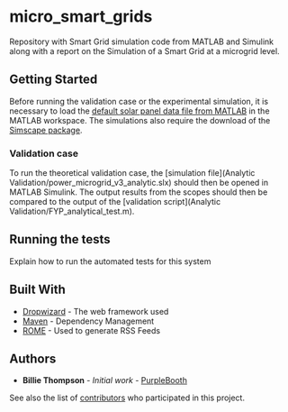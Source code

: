 # micro_smart_grids

Repository with Smart Grid simulation code from MATLAB and Simulink along with a report on the Simulation of a Smart Grid at a microgrid level.

## Getting Started

Before running the validation case or the experimental simulation, it is necessary to load the [default solar panel data file from MATLAB](Simulation/default_PV_data.mat) in the MATLAB workspace. The simulations also require the download of the [Simscape package](https://www.mathworks.com/products/simscape.html).

### Validation case

To run the theoretical validation case, the [simulation file](Analytic Validation/power_microgrid_v3_analytic.slx) should then be opened in MATLAB Simulink. The output results from the scopes should then be compared to the output of the [validation script](Analytic Validation/FYP_analytical_test.m).

## Running the tests

Explain how to run the automated tests for this system




## Built With

* [Dropwizard](http://www.dropwizard.io/1.0.2/docs/) - The web framework used
* [Maven](https://maven.apache.org/) - Dependency Management
* [ROME](https://rometools.github.io/rome/) - Used to generate RSS Feeds


## Authors

* **Billie Thompson** - *Initial work* - [PurpleBooth](https://github.com/PurpleBooth)

See also the list of [contributors](https://github.com/your/project/contributors) who participated in this project.

